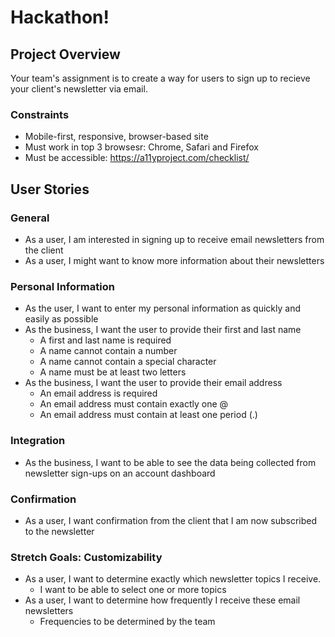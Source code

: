 # Hackathon!

## Project Overview

Your team's assignment is to create a way for users to sign up to recieve your client's newsletter via email.

### Constraints

- Mobile-first, responsive, browser-based site
- Must work in top 3 browsesr: Chrome, Safari and Firefox
- Must be accessible: https://a11yproject.com/checklist/

## User Stories

### General

- As a user, I am interested in signing up to receive email newsletters from the client
- As a user, I might want to know more information about their newsletters

### Personal Information

- As the user, I want to enter my personal information as quickly and easily as possible
- As the business, I want the user to provide their first and last name
  - A first and last name is required
  - A name cannot contain a number
  - A name cannot contain a special character
  - A name must be at least two letters
- As the business, I want the user to provide their email address
  - An email address is required
  - An email address must contain exactly one @
  - An email address must contain at least one period (.)

### Integration

- As the business, I want to be able to see the data being collected from newsletter sign-ups on an account dashboard

### Confirmation

- As a user, I want confirmation from the client that I am now subscribed to the newsletter

### Stretch Goals: Customizability

- As a user, I want to determine exactly which newsletter topics I receive.
  - I want to be able to select one or more topics
- As a user, I want to determine how frequently I receive these email newsletters
  - Frequencies to be determined by the team
